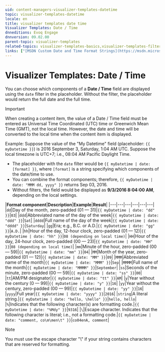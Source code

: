 ```yaml
---
uid: content-managers-visualizer-templates-datetime
topic: visualizer-templates-datetime
locale: en
title: visualizer templates date time
Visualizer Templates: Date / Time
dnneditions: Evoq Engage
dnnversion: 09.02.00
parent-topic: visualizer-templates
related-topics: visualizer-templates-basics,visualizer-templates-filters
links: ["[MSDN Custom Date and Time Format Strings](https://msdn.microsoft.com/en-us/library/8kb3ddd4(v=vs.110).aspx)"]
---
```


# Visualizer Templates: Date / Time

You can choose which components of a **Date / Time** field are displayed using the `date` filter in the placeholder. Without the filter, the placeholder would return the full date and the full time.

> [!Important]
> When creating a content item, the value of a Date / Time field must be entered as Universal Time Coordinated (UTC) time or Greenwich Mean Time (GMT), not the local time. However, the date and time will be converted to the local time when the content item is displayed.

Example: Suppose the value of the "My Datetime" field (placeholder: `{{ myDatetime }}`) is 2016 September 3, Saturday, 1:04 AM UTC. Suppose the local timezone is UTC+7; i.e., 08:04 AM Pacific Daylight Time.

*   The placeholder with the `date` filter would be `{{ myDatetime | date: [format] }}`, where `[format]` is a string specifying which components of the date/time to use.
*   You can combine the format components; therefore, `{{ myDatetime | date: "MMM dd, yyyy" }}` returns Sep 03, 2016.
*   Without filters, the field would be displayed as **9/3/2016 8:04:00 AM**, depending on the local settings.

|**Format component**|**Description**|**Example**|**Result**|
|---|---|---|---|---|---|
|`dd`|Day of the month, zero-padded (01 — 31)|`{{ myDatetime | date: "dd" }}`|`03`|
|`ddd`|Abbreviated name of the day of the week|`{{ myDatetime | date: "ddd" }}`|`Sat`|
|`dddd`|Full name of the day of the week|`{{ myDatetime | date: "dddd" }}`|`Saturday`|
|`gg`|Era; e.g., B.C. or A.D.|`{{ myDatetime | date: "gg" }}`|`A.D.`|
|`hh`|Hour of the day, 12-hour clock, zero-padded (01 — 12)|`{{ myDatetime | date: "hh" }}`|`08 (depending on local time)`|
|`HH`|Hour of the day, 24-hour clock, zero-padded (00 — 23)|`{{ myDatetime | date: "HH" }}`|`08 (depending on local time)`|
|`mm`|Minute of the hour, zero-padded (00 — 59)|`{{ myDatetime | date: "mm" }}`|`04`|
|`MM`|Month of the year, zero-padded (01 — 12)|`{{ myDatetime | date: "MM" }}`|`09`|
|`MMM`|Abbreviated name of the month|`{{ myDatetime | date: "MMM" }}`|`Sep`|
|`MMMM`|Full name of the month|`{{ myDatetime | date: "MMMM" }}`|`September`|
|`ss`|Seconds of the minute, zero-padded (00 — 59)|`{{ myDatetime | date: "ss" }}`|`00`|
|`tt`|AM/PM designator|`{{ myDatetime | date: "tt" }}`|`AM`|
|`y`|Year without the century (0 — 99)|`{{ myDatetime | date: "y" }}`|`16`|
|`yy`|Year without the century, zero-padded (00 — 99)|`{{ myDatetime | date: "yy" }}`|`16`|
|`yyyy`|Full year|`{{ myDatetime | date: "yyyy" }}`|`2016`|
|`string`|A literal string.|`{{ myDatetime | date: "hello, \hello" }}`|`hello, hello`|
|`%`|Indicates that the following character(s) are formatting code.|`{{ myDatetime | date: "%Mdy" }}`|`9316`|
|`\`|Escape character. Indicates that the following character is literal; i.e., not a formatting code.|`{{ myDatetime | date: "comment, co\m\men\t" }}`|`co04enA, comment`|

> [!Note]
> You must use the escape character "\\" if your string contains characters that are reserved for formatting.